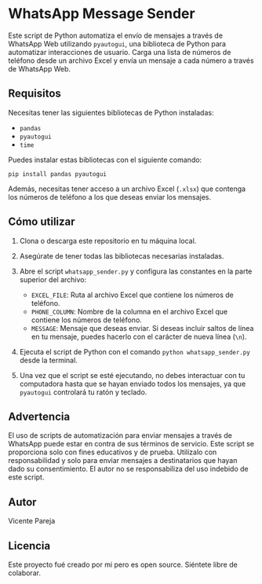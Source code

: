# WhatsApp Message Sender

Este script de Python automatiza el envío de mensajes a través de WhatsApp Web utilizando `pyautogui`, una biblioteca de Python para automatizar interacciones de usuario. Carga una lista de números de teléfono desde un archivo Excel y envía un mensaje a cada número a través de WhatsApp Web.

## Requisitos

Necesitas tener las siguientes bibliotecas de Python instaladas:

- `pandas`
- `pyautogui`
- `time`

Puedes instalar estas bibliotecas con el siguiente comando:

```shell
pip install pandas pyautogui
```


Además, necesitas tener acceso a un archivo Excel (`.xlsx`) que contenga los números de teléfono a los que deseas enviar los mensajes.

## Cómo utilizar

1. Clona o descarga este repositorio en tu máquina local.

2. Asegúrate de tener todas las bibliotecas necesarias instaladas.

3. Abre el script `whatsapp_sender.py` y configura las constantes en la parte superior del archivo:

    - `EXCEL_FILE`: Ruta al archivo Excel que contiene los números de teléfono.
    - `PHONE_COLUMN`: Nombre de la columna en el archivo Excel que contiene los números de teléfono.
    - `MESSAGE`: Mensaje que deseas enviar. Si deseas incluir saltos de línea en tu mensaje, puedes hacerlo con el carácter de nueva línea (`\n`).

4. Ejecuta el script de Python con el comando `python whatsapp_sender.py` desde la terminal.

5. Una vez que el script se esté ejecutando, no debes interactuar con tu computadora hasta que se hayan enviado todos los mensajes, ya que `pyautogui` controlará tu ratón y teclado.

## Advertencia

El uso de scripts de automatización para enviar mensajes a través de WhatsApp puede estar en contra de sus términos de servicio. Este script se proporciona solo con fines educativos y de prueba. Utilízalo con responsabilidad y solo para enviar mensajes a destinatarios que hayan dado su consentimiento. El autor no se responsabiliza del uso indebido de este script.

## Autor

Vicente Pareja

## Licencia

Este proyecto fué creado por mi pero es open source. Siéntete libre de colaborar.
